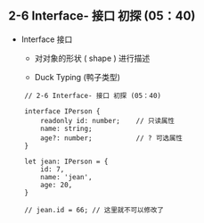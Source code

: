 ## 2-6 Interface- 接口 初探 (05：40)

- Interface 接口
    + 对对象的形状 ( shape ) 进行描述
    
    + Duck Typing (鸭子类型)
    
```tsx
    // 2-6 Interface- 接口 初探 (05：40)
    
    interface IPerson {
        readonly id: number;    // 只读属性
        name: string;
        age?: number;           // ? 可选属性
    }
    
    let jean: IPerson = {
        id: 7,
        name: 'jean',
        age: 20,
    }
    
    // jean.id = 66; // 这里就不可以修改了

```
